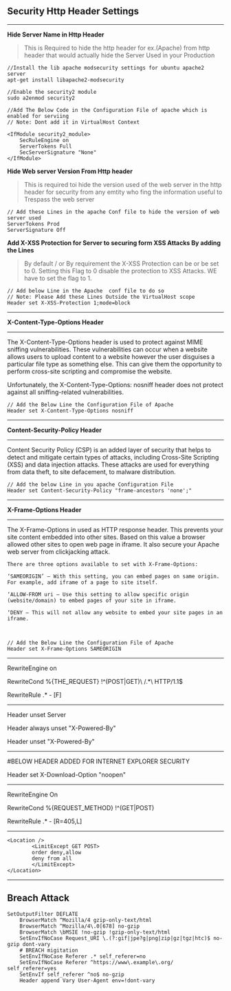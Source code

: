 
## Security Http Header Settings ##
---

**Hide Server Name in Http Header**
> This is Required to hide the http header for ex.(Apache) from http header that would actually hide the Server Used in your Production

    //Install the lib apache modsecurity settings for ubuntu apache2 server
    apt-get install libapache2-modsecurity

    //Enable the security2 module
    sudo a2enmod security2

    //Add The Below Code in the Configuration File of apache which is enabled for serviing
    // Note: Dont add it in VirtualHost Context
    
    <IfModule security2_module>
        SecRuleEngine on
        ServerTokens Full
        SecServerSignature "None"
    </IfModule>


**Hide Web server Version From Http header**
> This is required toi hide the version used of the web server in the http header for security from any emtity who fing the information useful to Trespass the web server

    // Add these Lines in the apache Conf file to hide the version of web server used
    ServerTokens Prod
    ServerSignature Off


**Add X-XSS Protection for Server to securing form XSS Attacks By adding the Lines**
> By default / or By requirement the X-XSS Protection can be or be set to 0. Setting this Flag to 0 disable the protection to XSS Attacks. WE have to set the flag to 1.


    // Add below Line in the Apache  conf file to do so
    // Note: Please Add these Lines Outside the VirtualHost scope
    Header set X-XSS-Protection 1;mode=block

---
**X-Content-Type-Options Header**

---

The X-Content-Type-Options header is used to protect against MIME sniffing vulnerabilities. These vulnerabilities can occur when a website allows users to upload content to a website however the user disguises a particular file type as something else. This can give them the opportunity to perform cross-site scripting and compromise the website.

Unfortunately, the X-Content-Type-Options: nosniff header does not protect against all sniffing-related vulnerabilities. 

    // Add the Below Line the Configuration File of Apache
    Header set X-Content-Type-Options nosniff

---
**Content-Security-Policy Header**

---
Content Security Policy (CSP) is an added layer of security that helps to detect and mitigate certain types of attacks, including Cross-Site Scripting (XSS) and data injection attacks. These attacks are used for everything from data theft, to site defacement, to malware distribution. 

    // Add the below Line in you apache Configuration File
    Header set Content-Security-Policy "frame-ancestors 'none';"

---
**X-Frame-Options Header**

---
The X-Frame-Options in used as HTTP response header. This prevents your site content embedded into other sites. Based on this value a browser allowed other sites to open web page in iframe. It also secure your Apache web server from clickjacking attack.

    There are three options available to set with X-Frame-Options:

    ‘SAMEORIGIN’ – With this setting, you can embed pages on same origin. For example, add iframe of a page to site itself.

    ‘ALLOW-FROM uri – Use this setting to allow specific origin (website/domain) to embed pages of your site in iframe.

    ‘DENY – This will not allow any website to embed your site pages in an iframe. 

    

    // Add the Below Line the Configuration File of Apache
    Header set X-Frame-Options SAMEORIGIN


-----

RewriteEngine on

RewriteCond %{THE_REQUEST} !^(POST|GET)\ /.*\ HTTP/1\.1$

RewriteRule .* - [F]

---


Header unset Server

Header always unset "X-Powered-By"

Header unset "X-Powered-By"

---
#BELOW HEADER ADDED FOR INTERNET EXPLORER SECURITY

Header set X-Download-Option "noopen"


---


RewriteEngine On

RewriteCond %{REQUEST_METHOD} !^(GET|POST)

RewriteRule .* - [R=405,L]

---

    <Location />
            <LimitExcept GET POST>
            order deny,allow
            deny from all
            </LimitExcept>
    </Location>

---

## Breach Attack ##

    SetOutputFilter DEFLATE
        BrowserMatch ^Mozilla/4 gzip-only-text/html
        BrowserMatch ^Mozilla/4\.0[678] no-gzip
        BrowserMatch \bMSIE !no-gzip !gzip-only-text/html
        SetEnvIfNoCase Request_URI \.(?:gif|jpe?g|png|zip|gz|tgz|htc)$ no-gzip dont-vary
        # BREACH migitation
        SetEnvIfNoCase Referer .* self_referer=no
        SetEnvIfNoCase Referer ^https://www\.example\.org/ self_referer=yes
        SetEnvIf self_referer ^no$ no-gzip
        Header append Vary User-Agent env=!dont-vary
